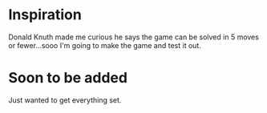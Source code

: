 
# Inspiration
Donald Knuth made me curious he says the game can be solved in 5 moves or fewer...sooo I'm going to make the game and test it out.

# Soon to be added 
Just wanted to get everything set.
